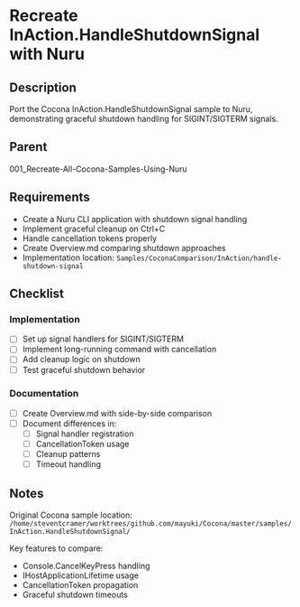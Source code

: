 # Recreate InAction.HandleShutdownSignal with Nuru

## Description

Port the Cocona InAction.HandleShutdownSignal sample to Nuru, demonstrating graceful shutdown handling for SIGINT/SIGTERM signals.

## Parent
001_Recreate-All-Cocona-Samples-Using-Nuru

## Requirements

- Create a Nuru CLI application with shutdown signal handling
- Implement graceful cleanup on Ctrl+C
- Handle cancellation tokens properly
- Create Overview.md comparing shutdown approaches
- Implementation location: `Samples/CoconaComparison/InAction/handle-shutdown-signal`

## Checklist

### Implementation
- [ ] Set up signal handlers for SIGINT/SIGTERM
- [ ] Implement long-running command with cancellation
- [ ] Add cleanup logic on shutdown
- [ ] Test graceful shutdown behavior

### Documentation
- [ ] Create Overview.md with side-by-side comparison
- [ ] Document differences in:
  - [ ] Signal handler registration
  - [ ] CancellationToken usage
  - [ ] Cleanup patterns
  - [ ] Timeout handling

## Notes

Original Cocona sample location: `/home/steventcramer/worktrees/github.com/mayuki/Cocona/master/samples/InAction.HandleShutdownSignal/`

Key features to compare:
- Console.CancelKeyPress handling
- IHostApplicationLifetime usage
- CancellationToken propagation
- Graceful shutdown timeouts